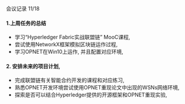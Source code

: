 会议记录 11/18

#### 1.上周任务的总结

* 学习“Hyperledger Fabric实战联盟链” MooC课程,
* 尝试使用NetworkX框架模拟区块链运作过程, 
* 学习OPNET在Win10上运作, 并且配置对应环境,

#### 2. 安排未来的项目计划,

* 完成联盟链有关智能合约开发的课程和对应练习, 
* 熟悉OPNET开发环境尝试使用OPNET重现论文中出现的WSNs网络环境, 
* 探索是否可以结合Hyperledger提供的开源框架和OPNET重现实验, 
